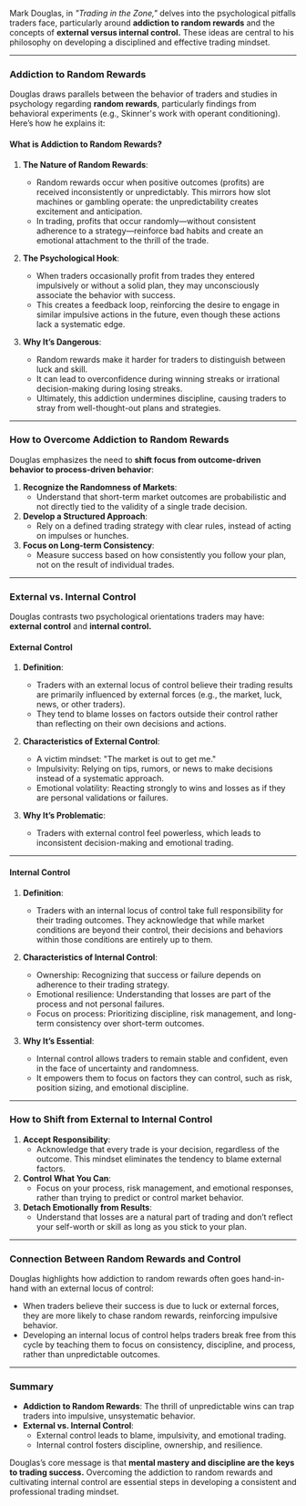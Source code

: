 Mark Douglas, in *"Trading in the Zone,"* delves into the psychological pitfalls traders face, particularly around **addiction to random rewards** and the concepts of **external versus internal control.** These ideas are central to his philosophy on developing a disciplined and effective trading mindset.

---

### **Addiction to Random Rewards**

Douglas draws parallels between the behavior of traders and studies in psychology regarding **random rewards**, particularly findings from behavioral experiments (e.g., Skinner's work with operant conditioning). Here’s how he explains it:

#### **What is Addiction to Random Rewards?**
1. **The Nature of Random Rewards**:
   - Random rewards occur when positive outcomes (profits) are received inconsistently or unpredictably. This mirrors how slot machines or gambling operate: the unpredictability creates excitement and anticipation.
   - In trading, profits that occur randomly—without consistent adherence to a strategy—reinforce bad habits and create an emotional attachment to the thrill of the trade.

2. **The Psychological Hook**:
   - When traders occasionally profit from trades they entered impulsively or without a solid plan, they may unconsciously associate the behavior with success.
   - This creates a feedback loop, reinforcing the desire to engage in similar impulsive actions in the future, even though these actions lack a systematic edge.

3. **Why It’s Dangerous**:
   - Random rewards make it harder for traders to distinguish between luck and skill.
   - It can lead to overconfidence during winning streaks or irrational decision-making during losing streaks.
   - Ultimately, this addiction undermines discipline, causing traders to stray from well-thought-out plans and strategies.

---

### **How to Overcome Addiction to Random Rewards**
Douglas emphasizes the need to **shift focus from outcome-driven behavior to process-driven behavior**:
1. **Recognize the Randomness of Markets**:
   - Understand that short-term market outcomes are probabilistic and not directly tied to the validity of a single trade decision.
2. **Develop a Structured Approach**:
   - Rely on a defined trading strategy with clear rules, instead of acting on impulses or hunches.
3. **Focus on Long-term Consistency**:
   - Measure success based on how consistently you follow your plan, not on the result of individual trades.

---

### **External vs. Internal Control**

Douglas contrasts two psychological orientations traders may have: **external control** and **internal control.**

#### **External Control**
1. **Definition**:
   - Traders with an external locus of control believe their trading results are primarily influenced by external forces (e.g., the market, luck, news, or other traders).
   - They tend to blame losses on factors outside their control rather than reflecting on their own decisions and actions.

2. **Characteristics of External Control**:
   - A victim mindset: "The market is out to get me."
   - Impulsivity: Relying on tips, rumors, or news to make decisions instead of a systematic approach.
   - Emotional volatility: Reacting strongly to wins and losses as if they are personal validations or failures.

3. **Why It’s Problematic**:
   - Traders with external control feel powerless, which leads to inconsistent decision-making and emotional trading.

---

#### **Internal Control**
1. **Definition**:
   - Traders with an internal locus of control take full responsibility for their trading outcomes. They acknowledge that while market conditions are beyond their control, their decisions and behaviors within those conditions are entirely up to them.

2. **Characteristics of Internal Control**:
   - Ownership: Recognizing that success or failure depends on adherence to their trading strategy.
   - Emotional resilience: Understanding that losses are part of the process and not personal failures.
   - Focus on process: Prioritizing discipline, risk management, and long-term consistency over short-term outcomes.

3. **Why It’s Essential**:
   - Internal control allows traders to remain stable and confident, even in the face of uncertainty and randomness.
   - It empowers them to focus on factors they can control, such as risk, position sizing, and emotional discipline.

---

### **How to Shift from External to Internal Control**
1. **Accept Responsibility**:
   - Acknowledge that every trade is your decision, regardless of the outcome. This mindset eliminates the tendency to blame external factors.
2. **Control What You Can**:
   - Focus on your process, risk management, and emotional responses, rather than trying to predict or control market behavior.
3. **Detach Emotionally from Results**:
   - Understand that losses are a natural part of trading and don’t reflect your self-worth or skill as long as you stick to your plan.

---

### **Connection Between Random Rewards and Control**
Douglas highlights how addiction to random rewards often goes hand-in-hand with an external locus of control:
- When traders believe their success is due to luck or external forces, they are more likely to chase random rewards, reinforcing impulsive behavior.
- Developing an internal locus of control helps traders break free from this cycle by teaching them to focus on consistency, discipline, and process, rather than unpredictable outcomes.

---

### **Summary**
- **Addiction to Random Rewards**: The thrill of unpredictable wins can trap traders into impulsive, unsystematic behavior.
- **External vs. Internal Control**:
  - External control leads to blame, impulsivity, and emotional trading.
  - Internal control fosters discipline, ownership, and resilience.

Douglas’s core message is that **mental mastery and discipline are the keys to trading success.** Overcoming the addiction to random rewards and cultivating internal control are essential steps in developing a consistent and professional trading mindset.
